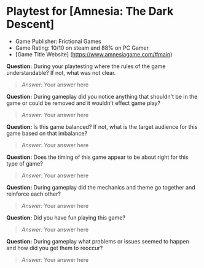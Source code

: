 # Playtest for [Amnesia: The Dark Descent]

* Game Publisher: Frictional Games
* Game Rating: 10/10 on steam and 88% on PC Gamer
* [Game Title Website] (https://www.amnesiagame.com/#main)

**Question:** During your playtesting where the rules of the game understandable? If not, what was not clear.
> _Answer:_ Your answer here

**Question:** During gameplay did you notice anything that shouldn't be in the game or could be removed and it wouldn't effect game play?
> _Answer:_ Your answer here

**Question:** Is this game balanced? If not, what is the target audience for this game based on that imbalance?
> _Answer:_ Your answer here

**Question:** Does the timing of this game appear to be about right for this type of game?
> _Answer:_ Your answer here

**Question:** During gameplay did the mechanics and theme go together and reinforce each other?
> _Answer:_ Your answer here

**Question:** Did you have fun playing this game?
> _Answer:_ Your answer here

**Question:** During gameplay what problems or issues seemed to happen and how did you get them to reoccur?
> _Answer:_ Your answer here
